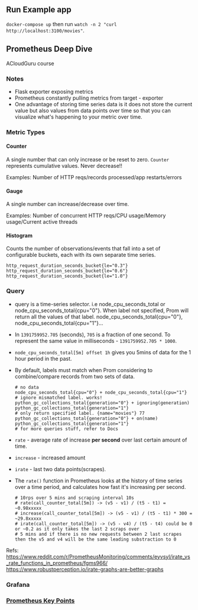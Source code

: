## Run Example app

`docker-compose up` then run `watch -n 2 "curl http://localhost:3100/movies"`.

## Prometheus Deep Dive

ACloudGuru course

### Notes

- Flask exporter exposing metrics
- Prometheus constantly pulling metrics from target - exporter
- One advantage of storing time series data is it does not store the current value but also values from data points over time so that you can visualize what's happening to your metric over time.

### Metric Types

#### Counter

A single number that can only increase or be reset to zero. `Counter` represents cumulative values. Never decrease!!

Examples: Number of HTTP reqs/records processed/app restarts/errors

#### Gauge

A single number can increase/decrease over time.

Examples: Number of concurrent HTTP reqs/CPU usage/Memory usage/Current active threads

#### Histogram

Counts the number of observations/events that fall into a set of configurable buckets, each with its own separate time series.

```
http_request_duration_seconds_bucket{le="0.3"}
http_request_duration_seconds_bucket{le="0.6"}
http_request_duration_seconds_bucket{le="1.0"}
```

### Query

- query is a time-series selector. i.e node_cpu_seconds_total or node_cpu_seconds_total{cpu="0"}. When label not specified, Prom will return all the values of that label. node_cpu_seconds_total{cpu="0"}, node_cpu_seconds_total{cpu="1"}...
- In `1391759952.705` (seconds), `705` is a fraction of one second. To represent the same value in milliseconds - `1391759952.705 * 1000`.
- `node_cpu_seconds_total[5m] offset 1h` gives you 5mins of data for the 1 hour period in the past.
- By default, labels must match when Prom considering to combine/compare records from two sets of data.

  ```
  # no data
  node_cpu_seconds_total{cpu="0"} + node_cpu_seconds_total{cpu="1"}
  # ignore mismatched label. works!
  python_gc_collections_total{generation="0"} + ignoring(generation) python_gc_collections_total{generation="1"}
  # only return specified label. {name="movies"} 77
  python_gc_collections_total{generation="0"} + on(name) python_gc_collections_total{generation="1"}
  # for more queries stuff, refer to Docs
  ```
- `rate` - average rate of increase **per second** over last certain amount of time.
- `increase` - increased amount
- `irate` - last two data points(scrapes).
- The `rate()` function in Prometheus looks at the history of time series over a time period, and calculates how fast it's increasing per second.
  ```
  # 10rps over 5 mins and scraping interval 10s
  # rate(call_counter_total[5m]) -> (v5 - v1) / (t5 - t1) = ~0.98xxxxx
  # increase(call_counter_total[5m]) -> (v5 - v1) / (t5 - t1) * 300 = ~29.8xxxxx
  # irate(call_counter_total[5m]) -> (v5 - v4) / (t5 - t4) could be 0 or ~0.2 as it only takes the last 2 scraps over
  # 5 mins and if there is no new requests between 2 last scrapes then the v5 and v4 will be the same leading substraction to 0
  ```
Refs: https://www.reddit.com/r/PrometheusMonitoring/comments/eyvsyl/irate_vs_rate_functions_in_prometheus/fgms966/
      https://www.robustperception.io/irate-graphs-are-better-graphs


### Grafana


### [Prometheus Key Points](https://github.com/DavidHe1127/Mr.He_HandBook/tree/master/DevOps/prometheus)

